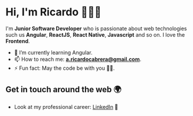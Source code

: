 # Hi, I'm Ricardo 👋👨‍💻

I'm **Junior Software Developer** who is passionate about web technologies such us **Angular**, **ReactJS**, **React Native**, **Javascript** and so on. I love the **Frontend**.

- 🌱 I’m currently learning Angular.
- 📫 How to reach me: **a.ricardocabrera@gmail.com**.
- ⚡ Fun fact: May the code be with you 🦸‍♂️.

## Get in touch around the web 🌍
-  Look at my professional career: [LinkedIn](https://www.linkedin.com/in/ricardojcv) 📝
